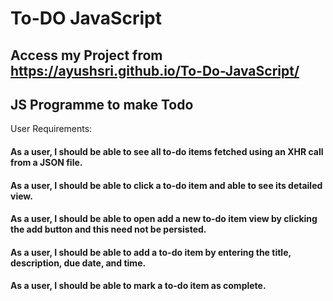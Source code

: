 # To-DO JavaScript

## Access my Project from https://ayushsri.github.io/To-Do-JavaScript/
## JS Programme to make Todo

User Requirements:

#### As a user, I should be able to see all to-do items fetched using an XHR call from a JSON file.
#### As a user, I should be able to click a to-do item and able to see its detailed view.
#### As a user, I should be able to open add a new to-do item view by clicking the add button and this need not be persisted.
#### As a user, I should be able to add a to-do item by entering the title, description, due date, and time.
#### As a user, I should be able to mark a to-do item as complete.

